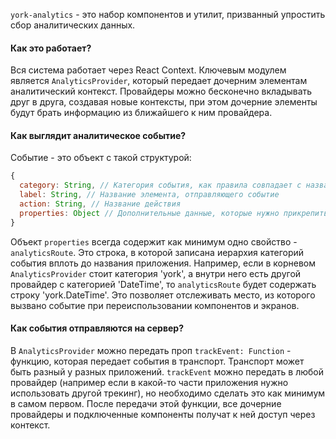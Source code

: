 `york-analytics` - это набор компонентов и утилит, призванный упростить сбор аналитических данных.

#### Как это работает?

Вся система работает через React Context. Ключевым модулем является `AnalyticsProvider`, который передает дочерним элементам аналитический контекст. Провайдеры можно бесконечно вкладывать друг в друга, создавая новые контексты, при этом дочерние элементы будут брать информацию из ближайшего к ним провайдера.

#### Как выглядит аналитическое событие?

Событие - это объект с такой структурой:

```js static
{
  category: String, // Категория события, как правила совпадает с названием экрана или страницы
  label: String, // Название элемента, отправляющего событие
  action: String, // Название действия
  properties: Object // Дополнительные данные, которые нужно прикрепить к событию (id заказа, адрес и т.д.)
}
```

Объект `properties` всегда содержит как минимум одно свойство - `analyticsRoute`. Это строка, в которой записана иерархия категорий события вплоть до названия приложения. Например, если в корневом `AnalyticsProvider` стоит категория 'york', а внутри него есть другой провайдер с категорией 'DateTime', то `analyticsRoute` будет содержать строку 'york.DateTime'. Это позволяет отслеживать место, из которого вызвано событие при переиспользовании компонентов и экранов.

#### Как события отправляются на сервер?

В `AnalyticsProvider` можно передать проп `trackEvent: Function` - функцию, которая передает события в транспорт. Транспорт может быть разный у разных приложений. `trackEvent` можно передать в любой провайдер (например если в какой-то части приложения нужно использовать другой трекинг), но необходимо сделать это как минимум в самом первом. После передачи этой функции, все дочерние провайдеры и подключенные компоненты получат к ней доступ через контекст.
